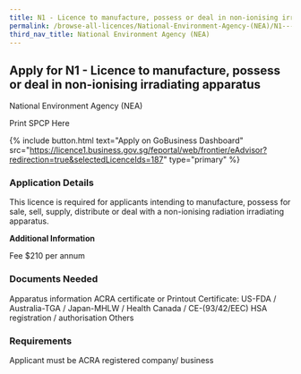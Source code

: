 ```yaml
---
title: N1 - Licence to manufacture, possess or deal in non-ionising irradiating apparatus
permalink: /browse-all-licences/National-Environment-Agency-(NEA)/N1---Licence-to-manufacture--possess-or-deal-in-non-ionising-irradiating-apparatus
third_nav_title: National Environment Agency (NEA)
---
```


## Apply for N1 - Licence to manufacture, possess or deal in non-ionising irradiating apparatus

National Environment Agency (NEA)

Print SPCP Here


{% include button.html text="Apply on GoBusiness Dashboard" src="https://licence1.business.gov.sg/feportal/web/frontier/eAdvisor?redirection=true&selectedLicenceIds=187" type="primary" %}

### Application Details

<p>This licence is required for applicants intending to manufacture, possess for sale, sell, supply, distribute or deal with a non-ionising radiation irradiating apparatus.</p>

**Additional Information**

Fee
$210 per annum

### Documents Needed

Apparatus information
ACRA certificate or Printout
Certificate: US-FDA / Australia-TGA / Japan-MHLW / Health Canada / CE-(93/42/EEC)
HSA registration / authorisation
Others

### Requirements

Applicant must be ACRA registered company/ business

